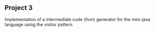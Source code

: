 ## Project 3

Implementation of a intermediate code (llvm) generator for the mini-java language using the visitor pattern.
